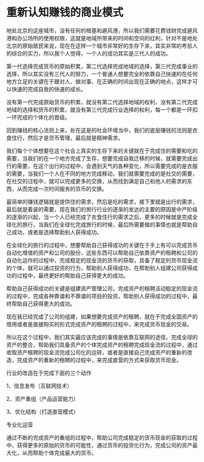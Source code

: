 # 重新认知赚钱的商业模式

地处北京的这座城市，没有任何的根基和避风港，所以我们需要花费钱财完成避风港和办公场所的使用权限，这就是地域所带来的时间和空间的红利，针对不是地处北京的原始居民来说，现在在这样一个城市非常好的生存下来，其实非常的考验人的综合的实力，所以我个人觉得，一个人的成功其实是三代人的成功。

第一代选择完成货币的原始积累，第二代选择完成地域的选择，第三代完成事业的选择，所以其实没有三代人的努力，一个普通人想要完全的依靠自己快速的在任何地方立足的关键在于跟对人、做对事、在正确的时间出现在正确的地点，这样才可以快速的完成自我的快速的成长。

没有第一代完成原始货币的积累，就没有第二代选择地域的权利，没有第二代完成地域的选择和货币的积累，就没有第三代完成行业选择的权利，每一个都是一环扣一环完成的个体化的晋级。

回到赚钱的核心法则上来，处在这是的社会环境当中，我们的底层赚钱的法则是衣食住行，然后才是货币管理，最后就是精神需求。

我们每个个体想要在这个社会上真实的生存下来的关键就在于完成住的需要和吃的需要，当我们的在一个地方完成了生存，想要完成自我迁移的时候，就需要完成出行的需要，在这个出行的过程中，会遇到天气的各种变化，所以需要完成的是衣服的需要，当我们一个人在不同的地方完成移动，我们就需要完成的是社交的需要，在社交的过程中，就可以完成更多的交换，从而找到满足自己和他人的需求的东西，从而完成一次时间服务的货币的交换。

最简单的赚钱逻辑就是提供住的需求，然后是吃的需求，接下里就是出行的需求，最后就是着装的需要，现在我们的旅行行业的逐渐的发达的主要的原因是中产阶级的逐渐的兴起，当一个人已经完成了衣食住行的需求之后，更多的时候就是完成全球化的旅行，当我们在全球化完成旅行的时候，最后所需要做的事情也就是帮助自己成功，或者是选择帮助别人获得成功。

在全球化的旅行的过程中，想要帮助自己获得成功的关键在于手上有可以完成货币自动化增值的资产和公司的股份，这些东西可以帮助自己依靠资产的租聘和公司的自动化运作的过程中，完成稳定的现金流的货币的获取，具备了稳定的货币现金流的个体，就可以通过投资的行为，帮助别人获得成功，在帮助别人组建公司获得成功的过程中，最终更好的帮助自己获得更大的成功。

帮助自己获得成功的关键是组建资产管理公司，完成资产的租聘活动稳定的现金流的过程中，完成各种靠谱和不靠谱的项目的投资，帮助别人获得成功的过程中，最终帮助自己获得更大的成功。

现在我已经完成了公司的组建，如果想要完成资产的租聘，就在于完成全国资产的借用或者是直接购买的形式完成资产的租聘的过程中，来完成货币现金的交易。

所以在这个过程中，我们其实最应该完成的事情是依靠互联网的途径，完成全球的资产的整合，帮助我们具备资产的个体完成资产的租聘完成现金流的过程中，通过收取资产租聘的现金流完成公司化的运转，或者是直接自己完成资产的重新的改造，完成资产的重新的租聘的过程中，来完成直营的方式来获取货币现金。

行业的改造在于完成下面的三个动作

1、信息发布（互联网技术）

2、资产重组（产品运营能力）

3、优化结构（打造直营模式）

专业化运营

通过不断的完成资产的重组的过程中，帮助公司完成稳定的货币现金的获取的过程中，获得更多的原始的货币的可能性，通过货币的投资化行为，完成公司的资产最大化，从而帮助个体完成最大的货币。
